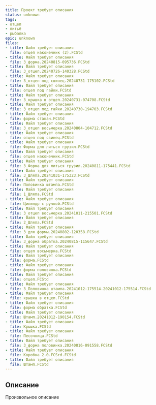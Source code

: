 ```yaml
---
title: Проект требует описания
status: unknown
tags:
- отцеп
- литьё
- рыбалка
epic: unknown
files:
- title: Файл требует описания
  file: отцеп наконечник (2).FCStd
- title: Файл требует описания
  file: 3_форма.20240815-095736.FCStd
- title: Файл требует описания
  file: 3_отцеп.20240726-140328.FCStd
- title: Файл требует описания
  file: 3_отцеп под свинец.20240731-175102.FCStd
- title: Файл требует описания
  file: отцеп под гайки.FCStd
- title: Файл требует описания
  file: 3_крышка в отцеп.20240731-074708.FCStd
- title: Файл требует описания
  file: 3_отцеп под гайки.20240730-194703.FCStd
- title: Файл требует описания
  file: форма стакан.FCStd
- title: Файл требует описания
  file: 3_отцеп восьмерка.20240804-104712.FCStd
- title: Файл требует описания
  file: отцеп под свинец.FCStd
- title: Файл требует описания
  file: Форма для литься грузил.FCStd
- title: Файл требует описания
  file: отцеп наконечник.FCStd
- title: Файл требует описания
  file: 3_Форма для литься грузил.20240811-175441.FCStd
- title: Файл требует описания
  file: 3_Шляпа.20241031-175323.FCStd
- title: Файл требует описания
  file: Половинка штампа.FCStd
- title: Файл требует описания
  file: 1_Шляпа.FCStd
- title: Файл требует описания
  file: Цилиндр с ручкой.FCStd
- title: Файл требует описания
  file: 3_отцеп восьмерка.20241011-215501.FCStd
- title: Файл требует описания
  file: 2_Шляпа.FCStd
- title: Файл требует описания
  file: 3_для формы.20240802-120358.FCStd
- title: Файл требует описания
  file: 3_форма обратка.20240815-115647.FCStd
- title: Файл требует описания
  file: отцеп восьмерка.FCStd
- title: Файл требует описания
  file: форма.FCStd
- title: Файл требует описания
  file: форма половинка.FCStd
- title: Файл требует описания
  file: отцеп.FCStd
- title: Файл требует описания
  file: 3_Половинка штампа.20241012-175514.20241012-175514.FCStd
- title: Файл требует описания
  file: крышка в отцеп.FCStd
- title: Файл требует описания
  file: форма обратка.FCStd
- title: Файл требует описания
  file: Штамп.20241012-190154.FCStd
- title: Файл требует описания
  file: Крышка.FCStd
- title: Файл требует описания
  file: Песочница.FCStd
- title: Файл требует описания
  file: 3_форма половинка.20240816-091558.FCStd
- title: Файл требует описания
  file: Коробка 2.0.FCSrd.FCStd
- title: Файл требует описания
  file: Штамп.FCStd
---
```



## Описание

Произвольное описание